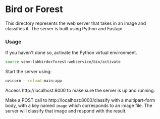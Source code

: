 # Bird or Forest

This directory represents the web server that takes in an image and classifies it. The server is built using Python and Fastapi.

### Usage

If you haven't done so, activate the Python virtual environment.
```bash
source venv-labbirdorforest-webservice/bin/activate
```

Start the server using:
```bash
uvicorn --reload main:app
```

Access http://localhost:8000 to make sure the server is up and running.

Make a POST call to http://localhost:8000/classify with a multipart-form body, with a key named `image` which corresponds to an image file. The server will classify that image and respond with the result.